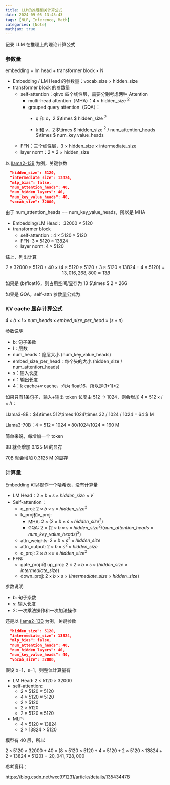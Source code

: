 ```yaml
---
title: LLM的推理相关计算公式
date: 2024-09-05 13:45:43
tags: [NLP, Inference, Math]
categories: [Note]
mathjax: true
---
```


记录 LLM 在推理上的理论计算公式

<!-- more -->


### 参数量

embedding + lm head + transformer block $\times$ N

- Embedding / LM Head 的参数量：vocab_size $\times$ hidden_size
- transformer block 的参数量
    - self-attention：qkvo 四个线性层，需要分别考虑两种 Attention
        - multi-head attention（MHA）：4 $\times$ hidden_size $^2$
        - grouped query attention（GQA）：
            - q 和 o，2 $\times $ hidden_size $^2$
        
            - k 和 v，2 $\times $ hidden_size $^2$ / num_attention_heads $\times $ num_key_value_heads
    - FFN：三个线性层，3 $\times$ hidden_size $\times$ intermediate_size
    - layer norm：2 $\times$ 2 $\times$ hidden_size
    

以 [llama2-13B](https://huggingface.co/meta-llama/Llama-2-13b-hf/blob/main/config.json) 为例，关键参数

```json
  "hidden_size": 5120,
  "intermediate_size": 13824,
  "mlp_bias": false,
  "num_attention_heads": 40,
  "num_hidden_layers": 40,
  "num_key_value_heads": 40,
  "vocab_size": 32000,
```

由于 num_attention_heads == num_key_value_heads，所以是 MHA

- Embedding/LM Head： $32000\times 5120$
- transformer block
    - self-attention：$4\times 5120\times 5120$
    - FFN: $3\times 5120\times 13824$
    - layer norm: $4\times 5120$

综上，列出计算

$$2\times 32000\times 5120 + 40\times (4\times 5120\times 5120 + 3\times 5120\times 13824 + 4\times 5120) = 13,016,268,800 \approx 13B$$

如果是 (b)float16，则占用空间/显存为 13 $\times $ 2 = 26G


如果是 GQA，self-attn 参数量公式为



### KV cache 显存计算公式

$4\times b\times l\times num\_heads\times embed\_size\_per\_head \times (s+n)$

参数说明

- b: 句子条数
- l：层数
- num_heads：隐层大小 (num_key_value_heads)
- embed_size_per_head：每个头的大小 (hidden_size / num_attention_heads)
- s：输入长度
- n：输出长度
- 4：k cache+v cache，均为 float16，所以是(1+1)*2

如果只有1条句子，输入+输出 token 长度由 512 -> 1024，则会增加 $4\times 512 \times l\times h$：

Llama3-8B：$4\times 512\times 1024\times 32 / 1024 / 1024 = 64 $ M

Llama3-70B：$4\times 512\times 1024\times 80 / 1024 / 1024 = 160$ M

简单来说，每增加一个 token

8B 就会增加 0.125 M 的显存

70B 就会增加 0.3125 M 的显存

### 计算量

Embedding 可以视作一个哈希表，没有计算量

- LM Head：$2 \times b \times s\times hidden\_size\times V$
- Self-attention：
    - q_proj: $2 \times b \times s \times hidden\_size^2$
    - k_proj和v_proj: 
        - MHA: $2\times(2 \times b \times s \times hidden\_size^2)$
        - GQA: $2\times(2 \times b \times s \times hidden\_size^2 / (num\_attention\_heads \times  num\_key\_value\_heads)^2 )$
    - attn_weights:	$2 \times b \times s^2 \times hidden\_size$
    - attn_output: $2 \times b \times s^2 \times hidden\_size$
    - o_proj: $2 \times b \times s \times hidden\_size^2$
- FFN:
    - gate_proj 和 up_proj: $2\times 2\times b \times s\times (hidden\_size\times intermediate\_size)$
    - down_proj: $2\times b \times s\times (intermediate\_size\times hidden\_size)$

参数说明
- b: 句子条数
- s: 输入长度
- 2: 一次乘法操作和一次加法操作

还是以 [llama2-13B](https://huggingface.co/meta-llama/Llama-2-13b-hf/blob/main/config.json) 为例，关键参数

```json
  "hidden_size": 5120,
  "intermediate_size": 13824,
  "mlp_bias": false,
  "num_attention_heads": 40,
  "num_hidden_layers": 40,
  "num_key_value_heads": 40,
  "vocab_size": 32000,
```

假设 b=1，s=1，则整体计算量有

- LM Head: $2\times 5120\times 32000$
- self-attention:
    - $2\times 5120\times 5120$
    - $4\times 5120\times 5120$
    - $2\times 5120$
    - $2\times 5120$
    - $2\times 5120\times 5120$
- MLP:
    - $4\times 5120\times 13824$
    - $2\times 13824\times 5120$

模型有 40 层，所以

$2\times 5120\times 32000+ 40\times(8\times 5120\times 5120+4\times 5120+ 2\times 5120\times 13824+2\times 13824\times 5120) = 20,041,728,000$

参考资料：

https://blog.csdn.net/wxc971231/article/details/135434478